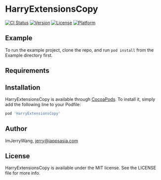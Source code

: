 # HarryExtensionsCopy

[![CI Status](https://img.shields.io/travis/ImJerryWang/HarryExtensionsCopy.svg?style=flat)](https://travis-ci.org/ImJerryWang/HarryExtensionsCopy)
[![Version](https://img.shields.io/cocoapods/v/HarryExtensionsCopy.svg?style=flat)](https://cocoapods.org/pods/HarryExtensionsCopy)
[![License](https://img.shields.io/cocoapods/l/HarryExtensionsCopy.svg?style=flat)](https://cocoapods.org/pods/HarryExtensionsCopy)
[![Platform](https://img.shields.io/cocoapods/p/HarryExtensionsCopy.svg?style=flat)](https://cocoapods.org/pods/HarryExtensionsCopy)

## Example

To run the example project, clone the repo, and run `pod install` from the Example directory first.

## Requirements

## Installation

HarryExtensionsCopy is available through [CocoaPods](https://cocoapods.org). To install
it, simply add the following line to your Podfile:

```ruby
pod 'HarryExtensionsCopy'
```

## Author

ImJerryWang, jerry@iappsasia.com

## License

HarryExtensionsCopy is available under the MIT license. See the LICENSE file for more info.
